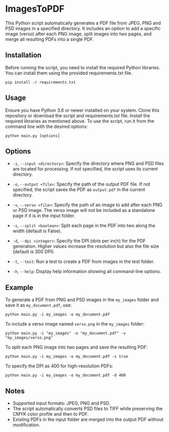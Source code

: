 # ImagesToPDF

This Python script automatically generates a PDF file from JPEG, PNG and PSD images in a specified directory. It includes an option to add a specific image (verso) after each PNG image, split images into two pages, and merge all resulting PDFs into a single PDF.

## Installation

Before running the script, you need to install the required Python libraries. You can install them using the provided requirements.txt file.

```
pip install -r requirements.txt
```

## Usage

Ensure you have Python 3.6 or newer installed on your system. Clone this repository or download the script and requirements.txt file. Install the required libraries as mentioned above. To use the script, run it from the command line with the desired options:

```
python main.py [options]
```

## Options

- `-i`, `--input <directory>`: Specify the directory where PNG and PSD files are located for processing. If not specified, the script uses its current directory.

- `-o`, `--output <file>`: Specify the path of the output PDF file. If not specified, the script saves the PDF as `output.pdf` in the current directory.

- `-v`, `--verso <file>`: Specify the path of an image to add after each PNG or PSD image. The verso image will not be included as a standalone page if it is in the input folder.

- `-s`, `--split <boolean>`: Split each page in the PDF into two along the width (default is False).

- `-d`, `--dpi <integer>`: Specify the DPI (dots per inch) for the PDF generation. Higher values increase the resolution but also the file size (default is 300 DPI).

- `-t`, `--test`: Run a test to create a PDF from images in the test folder.

- `-h`, `--help`: Display help information showing all command-line options.

## Example

To generate a PDF from PNG and PSD images in the `my_images` folder and save it as `my_document.pdf`, use:

```
python main.py -i my_images -o my_document.pdf
```

To include a verso image named `verso.png` in the `my_images` folder:

```
python main.py -i "my_images" -o "my_document.pdf" -v "my_images/verso.png"
```

To split each PNG image into two pages and save the resulting PDF:

```
python main.py -i my_images -o my_document.pdf -s true
```

To specify the DPI as 400 for high-resolution PDFs:

```
python main.py -i my_images -o my_document.pdf -d 400
```

## Notes

- Supported input formats: JPEG, PNG and PSD.
- The script automatically converts PSD files to TIFF while preserving the CMYK color profile and then to PDF.
- Existing PDFs in the input folder are merged into the output PDF without modification.
